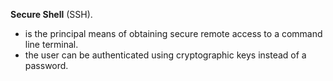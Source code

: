 **Secure Shell** (SSH).  
- is the principal means of obtaining secure remote access to a command line terminal.
- the user can be authenticated using cryptographic keys instead of a password.